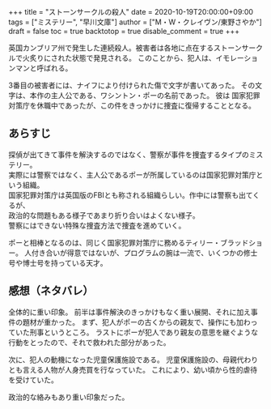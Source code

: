 +++
title = "ストーンサークルの殺人"
date = 2020-10-19T20:00:00+09:00
tags = ["ミステリー", "早川文庫"]
author = ["M・W・クレイヴン/東野さやか"]
draft = false
toc = true
backtotop = true
disable_comment = true
+++

英国カンブリア州で発生した連続殺人。被害者は各地に点在するストーンサークルで火炙りにされた状態で発見される。
このことから、犯人は、イモレーションマンと呼ばれる。  

3番目の被害者には、ナイフにより付けられた傷で文字が書いてあった。
その文字は、本作の主人公である、ワシントン・ポーの名前であった。
彼は 国家犯罪対策庁を休職中であったが、この件をきっかけに捜査に復帰することとなる。

## あらすじ
探偵が出てきて事件を解決するのではなく、警察が事件を捜査するタイプのミステリー。   
実際には警察ではなく、主人公であるポーが所属しているのは国家犯罪対策庁という組織。  
国家犯罪対策庁は英国版のFBIとも称される組織らしい。作中には警察も出てくるが、  
政治的な問題もある様子であまり折り合いはよくない様子。  
警察にはできない特殊な捜査方法で捜査を進めていく。   

ポーと相棒となるのは、同じく国家犯罪対策庁に務めるティリー・ブラッドショー。
人付き合いが得意ではないが、プログラムの腕は一流で、いくつかの修士号や博士号を持っている天才。


## 感想（ネタバレ）
全体的に重い印象。
前半は事件解決のきっかけもなく重い展開、それに加え事件の題材が重かった。
まず、犯人がポーの古くからの親友で、操作にも加わっていた刑事というところ。
ラストにポーが犯人であり親友の意思を継ぐような行動をとったので、それで救われた部分があった。

次に、犯人の動機になった児童保護施設である。
児童保護施設の、母親代わりとも言える人物が人身売買を行なっていた。
これにより、幼い頃から性的虐待を受けていた。

政治的な絡みもあり重い印象だった。
